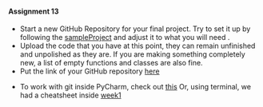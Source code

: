 #### Assignment 13

- Start a new GitHub Repository for your final project. Try to set it up by following the [sampleProject](https://github.com/cqx931/sampleProject) and adjust it to what you will need .
- Upload the code that you have at this point, they can remain unfinished and unpolished as they are. If you are making something completely new, a list of empty functions and classes are also fine.
- Put the link of your GitHub repository [here](https://docs.google.com/spreadsheets/d/1KYFieCFpw-4lFO2S9FHEhjqngLjgRqUSfYNCtOjWvS0/edit?gid=0#gid=0)

* To work with git inside PyCharm, check out [this](https://www.jetbrains.com/help/pycharm/manage-projects-hosted-on-github.html#share-on-GitHub)
Or, using terminal, we had a cheatsheet inside [week1](https://github.com/cqx931/techBasics1/blob/main/week1/setup.md)
